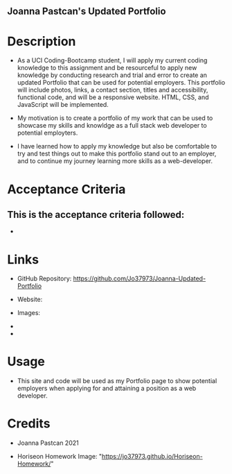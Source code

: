## Joanna Pastcan's Updated Portfolio

# Description 
* As a UCI Coding-Bootcamp student, I will apply my current coding knowledge to this assignment and be resourceful to apply new knowledge by conducting research and trial and error to create an updated Portfolio that can be used for potential employers. This portfolio will include photos, links, a contact section, titles and accessibility, functional code, and will be a responsive website. HTML, CSS, and JavaScript will be implemented.

* My motivation is to create a portfolio of my work that can be used to showcase my skills and knowldge as a full stack web developer to potential employters.

* I have learned how to apply my knowledge but also be comfortable to try and test things out to make this portfolio stand out to an employer, and to continue my journey learning more skills as a web-developer. 

# Acceptance Criteria

## This is the acceptance criteria followed: 

* 


# Links
* GitHub Repository: https://github.com/Jo37973/Joanna-Updated-Portfolio

* Website:

* Images: 
* 
* 

# Usage 
* This site and code will be used as my Portfolio page to show potential employers when applying for and attaining a position as a web developer.

# Credits
* Joanna Pastcan 2021

* Horiseon Homework Image: "https://jo37973.github.io/Horiseon-Homework/"




